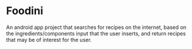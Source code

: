 # Foodini
An android app project that searches for recipes on the internet, based on the ingredients/components input that the user inserts, and return recipes that may be of interest for the user.